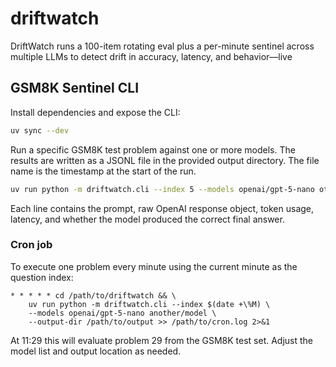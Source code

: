 # driftwatch
DriftWatch runs a 100-item rotating eval plus a per-minute sentinel across multiple LLMs to detect drift in accuracy, latency, and behavior—live

## GSM8K Sentinel CLI

Install dependencies and expose the CLI:

```bash
uv sync --dev
```

Run a specific GSM8K test problem against one or more models. The results are
written as a JSONL file in the provided output directory. The file name is the
timestamp at the start of the run.

```bash
uv run python -m driftwatch.cli --index 5 --models openai/gpt-5-nano other/model --output-dir results/
```

Each line contains the prompt, raw OpenAI response object, token usage, latency,
and whether the model produced the correct final answer.

### Cron job

To execute one problem every minute using the current minute as the question
index:

```
* * * * * cd /path/to/driftwatch && \
    uv run python -m driftwatch.cli --index $(date +\%M) \
    --models openai/gpt-5-nano another/model \
    --output-dir /path/to/output >> /path/to/cron.log 2>&1
```

At 11:29 this will evaluate problem 29 from the GSM8K test set. Adjust the
model list and output location as needed.
